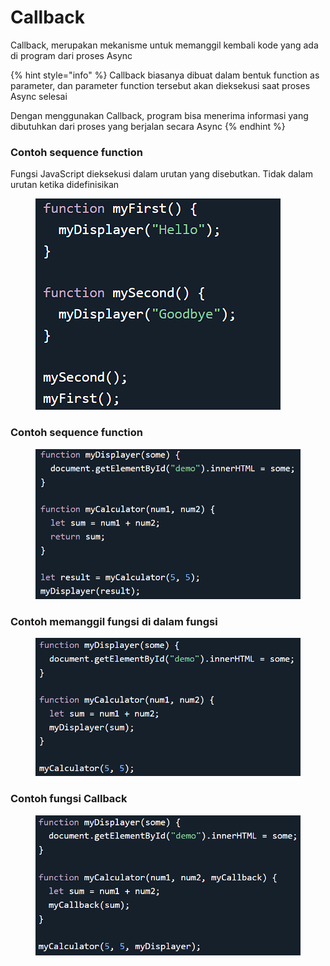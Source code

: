 # Callback

Callback, merupakan mekanisme untuk memanggil kembali kode yang ada di program dari proses Async

{% hint style="info" %}
Callback biasanya dibuat dalam bentuk function as parameter, dan parameter function tersebut akan dieksekusi saat proses Async selesai

Dengan menggunakan Callback, program bisa menerima informasi yang dibutuhkan dari proses yang berjalan secara Async
{% endhint %}

### Contoh sequence function

Fungsi JavaScript dieksekusi dalam urutan yang disebutkan. Tidak dalam urutan ketika didefinisikan

<figure><img src="../.gitbook/assets/image (6).png" alt=""><figcaption></figcaption></figure>

### Contoh sequence function

<figure><img src="../.gitbook/assets/image (7).png" alt=""><figcaption></figcaption></figure>

### Contoh memanggil fungsi di dalam fungsi

<figure><img src="../.gitbook/assets/image (1).png" alt=""><figcaption></figcaption></figure>

### Contoh fungsi Callback

<figure><img src="../.gitbook/assets/image.png" alt=""><figcaption></figcaption></figure>

